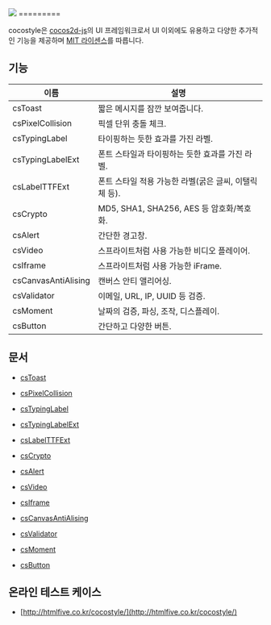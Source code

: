 <img src="https://cloud.githubusercontent.com/assets/6089788/4805736/1632b6fe-5e81-11e4-98fb-51f3ace6a375.png"> 
=========

cocostyle은 [cocos2d-js](https://github.com/cocos2d/cocos2d-js)의 UI 프레임워크로서 UI 이외에도 유용하고 다양한 추가적인 기능을 제공하며 [MIT 라이센스](./LICENSE)를 따릅니다.

## 기능
|이름|설명|
|---|---|
|csToast|짧은 메시지를 잠깐 보여줍니다.|
|csPixelCollision|픽셀 단위 충돌 체크.|
|csTypingLabel|타이핑하는 듯한 효과를 가진 라벨.|
|csTypingLabelExt|폰트 스타일과 타이핑하는 듯한 효과를 가진 라벨.|
|csLabelTTFExt|폰트 스타일 적용 가능한 라벨(굵은 글씨, 이탤릭체 등).|
|csCrypto|MD5, SHA1, SHA256, AES 등 암호화/복호화.|
|csAlert|간단한 경고창.|
|csVideo|스프라이트처럼 사용 가능한 비디오 플레이어.|
|csIframe|스프라이트처럼 사용 가능한 iFrame.|
|csCanvasAntiAlising|캔버스 안티 앨리어싱.|
|csValidator|이메일, URL, IP, UUID 등 검증.|
|csMoment|날짜의 검증, 파싱, 조작, 디스플레이.|
|csButton|간단하고 다양한 버튼.|

## 문서

- [csToast](doc/csToast_ko.md)

- [csPixelCollision](doc/csPixelCollision_ko.md)

- [csTypingLabel](doc/csTypingLabel_ko.md)

- [csTypingLabelExt](doc/csTypingLabelExt_ko.md)

- [csLabelTTFExt](doc/csLabelTTFExt_ko.md)

- [csCrypto](doc/csCrypto_ko.md)

- [csAlert](doc/csAlert_ko.md)

- [csVideo](doc/csVideo_ko.md)

- [csIframe](doc/csIframe_ko.md)

- [csCanvasAntiAlising](doc/csCanvasAntiAlising_ko.md)

- [csValidator](doc/csValidator_ko.md)

- [csMoment](doc/csMoment_ko.md)
 
- [csButton](doc/csButton_ko.md)

## 온라인 테스트 케이스

- [http://htmlfive.co.kr/cocostyle/](http://htmlfive.co.kr/cocostyle/)
